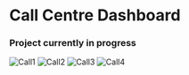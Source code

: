 # Call Centre Dashboard
### Project currently in progress

![Call1](https://user-images.githubusercontent.com/99413257/164460370-a8adfb0b-05b7-4d8c-92a0-720916a62b11.jpg)
![Call2](https://user-images.githubusercontent.com/99413257/164460421-624a1707-770a-4737-a7ab-ea64784614eb.jpg)
![Call3](https://user-images.githubusercontent.com/99413257/164460450-a1f4f046-149c-422f-b7b9-f6b64fff0dbd.jpg)
![Call4](https://user-images.githubusercontent.com/99413257/164460498-fecba301-619c-49e7-b971-fad717276637.jpg)

